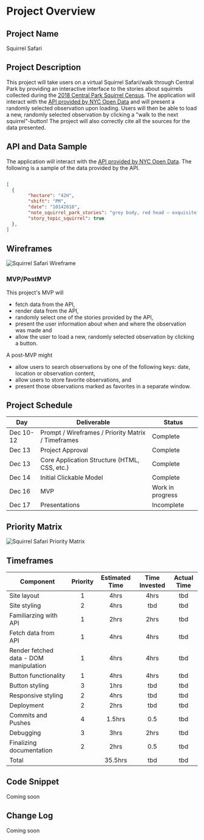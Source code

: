 # Project Overview

## Project Name

Squirrel Safari

## Project Description

This project will take users on a virtual Squirrel Safari/walk through Central Park by providing an interactive interface to the stories about squirrels collected during the [2018 Central Park Squirrel Census](https://www.thesquirrelcensus.com/). The application will interact with the [API provided by NYC Open Data](https://data.cityofnewyork.us/Environment/2018-Central-Park-Squirrel-Census-Stories/gfqj-f768) and will present a randomly selected observation upon loading. Users will then be able to load a new, randomly selected observation by clicking a "walk to the next squirrel"-button! The project will also correctly cite all the sources for the data presented. 

## API and Data Sample

The application will interact with the [API provided by NYC Open Data](https://data.cityofnewyork.us/Environment/2018-Central-Park-Squirrel-Census-Stories/gfqj-f768). The following is a sample of the data provided by the API.

```Json

[
  {
        "hectare": "42H",
        "shift": "PM",
        "date": "10142018",
        "note_squirrel_park_stories": "grey body, red head — exquisite. These two appeared to be engaging in a flirtatious yet combative ritual, ending up out of sight high up in a tree.",
        "story_topic_squirrel": true
  },    
]
```

## Wireframes

![Squirrel Safari Wireframe](https://lh3.googleusercontent.com/pw/AM-JKLWeSgJJeA4Ux0nX3pPhlkjEdvyY4lw8L8OJCqCzIK6rSU5FujrNcuV2TsziEBOnwHsnBGFWz4_ff6_1uNxPIeTHZYaRs5gFcu-vRzB2195XWaAVfiUveTghhLDi0VzJQvcIQ1h93zP1wP7YVmD4cthjLA=w1078-h670-no?authuser=0 "Squirrel Safari Wireframe")

### MVP/PostMVP

This project's MVP will
- fetch data from the API,
- render data from the API,
- randomly select one of the stories provided by the API,
- present the user information about when and where the observation was made and
- allow the user to load a new, randomly selected observation by clicking a button.

A post-MVP might
- allow users to search observations by one of the following keys: date, location or observation content,
- allow users to store favorite observations, and
- present those observations marked as favorites in a separate window.


## Project Schedule

|  Day | Deliverable | Status
|---|---| ---|
|Dec 10-12| Prompt / Wireframes / Priority Matrix / Timeframes | Complete
|Dec 13| Project Approval | Complete
|Dec 13| Core Application Structure (HTML, CSS, etc.) | Complete
|Dec 14| Initial Clickable Model  | Complete
|Dec 16| MVP | Work in progress
|Dec 17| Presentations | Incomplete

## Priority Matrix

![Squirrel Safari Priority Matrix](https://lh3.googleusercontent.com/pw/AM-JKLXh9T35LbLrbto0Vaie2YiTDJwQi4D0e-lpG-cBGt8-UmBMQwCYnZv1wy6k3lmBdfYNyTWPu1PYFi3EcpfBqUITr_M8zZsuJqorY5U1mKVu0uaDu8gjyxOuuU5RcutNdbeaisSgFQZnf1NhTD2AgAABSg=w960-h869-no?authuser=0 "Squirrel Safari Priority Matrix")

## Timeframes

| Component | Priority | Estimated Time | Time Invested | Actual Time |
| --- | :---: |  :---: | :---: | :---: |
| Site layout | 1 | 4hrs| 4hrs | tbd |
| Site styling | 2 | 4hrs| tbd | tbd |
| Familiarzing with API | 1 | 2hrs| 2hrs | tbd |
| Fetch data from API | 1 | 4hrs| 4hrs | tbd |
| Render fetched data - DOM manipulation | 1 | 4hrs| 4hrs | tbd |
| Button functionality | 1 | 4hrs| 4hrs | tbd |
| Button styling | 3 | 1hrs| tbd | tbd |
| Responsive styling | 2 | 4hrs| tbd | tbd |
| Deployment | 2 | 2hrs| tbd | tbd |
| Commits and Pushes | 4 | 1.5hrs| 0.5 | tbd |
| Debugging | 3 | 3hrs| 2hrs | tbd |
| Finalizing documentation | 2 | 2hrs| 0.5 | tbd |
| Total |  | 35.5hrs | tbd | tbd |


## Code Snippet

Coming soon

## Change Log

Coming soon
